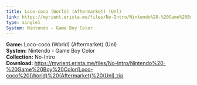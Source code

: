 ```yaml
---
title: Loco-coco (World) (Aftermarket) (Unl)
link: https://myrient.erista.me/files/No-Intro/Nintendo%20-%20Game%20Boy%20Color/Loco-coco%20(World)%20(Aftermarket)%20(Unl).zip
type: single1
System: Nintendo - Game Boy Color
---
```

<b>Game:</b> Loco-coco (World) (Aftermarket) (Unl)<br>
<b>System:</b> Nintendo - Game Boy Color<br>
<b>Collection:</b> No-Intro<br>
<b>Download:</b> https://myrient.erista.me/files/No-Intro/Nintendo%20-%20Game%20Boy%20Color/Loco-coco%20(World)%20(Aftermarket)%20(Unl).zip